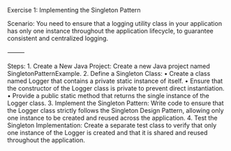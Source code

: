  Exercise 1: Implementing the Singleton Pattern

 Scenario:
You need to ensure that a logging utility class in your application has only one instance throughout the application lifecycle, to guarantee consistent and centralized logging.

⸻

 Steps:
	1.	Create a New Java Project:
Create a new Java project named SingletonPatternExample.
	2.	Define a Singleton Class:
	•	Create a class named Logger that contains a private static instance of itself.
	•	Ensure that the constructor of the Logger class is private to prevent direct instantiation.
	•	Provide a public static method that returns the single instance of the Logger class.
	3.	Implement the Singleton Pattern:
Write code to ensure that the Logger class strictly follows the Singleton Design Pattern, allowing only one instance to be created and reused across the application.
	4.	Test the Singleton Implementation:
Create a separate test class to verify that only one instance of the Logger is created and that it is shared and reused throughout the application.